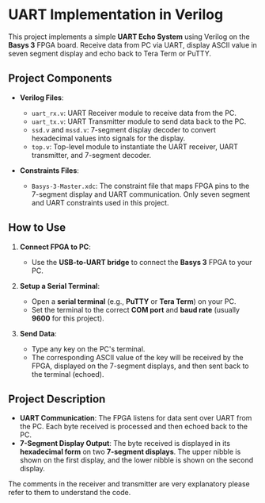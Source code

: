 # **UART Implementation in Verilog**

This project implements a simple **UART Echo System** using Verilog on the **Basys 3** FPGA board. Receive data from PC via UART, display ASCII value in seven segment display and echo back to Tera Term or PuTTY.

## **Project Components**
- **Verilog Files**:
  - `uart_rx.v`: UART Receiver module to receive data from the PC.
  - `uart_tx.v`: UART Transmitter module to send data back to the PC.
  - `ssd.v` and `mssd.v`: 7-segment display decoder to convert hexadecimal values into signals for the display.
  - `top.v`: Top-level module to instantiate the UART receiver, UART transmitter, and 7-segment decoder.

- **Constraints Files**:
  - `Basys-3-Master.xdc`: The constraint file that maps FPGA pins to the 7-segment display and UART communication. Only seven segment and UART constraints used in this project. 

## **How to Use**
1. **Connect FPGA to PC**: 
   - Use the **USB-to-UART bridge** to connect the **Basys 3** FPGA to your PC.

2. **Setup a Serial Terminal**:
   - Open a **serial terminal** (e.g., **PuTTY** or **Tera Term**) on your PC.
   - Set the terminal to the correct **COM port** and **baud rate** (usually **9600** for this project).

3. **Send Data**:
   - Type any key on the PC's terminal.
   - The corresponding ASCII value of the key will be received by the FPGA, displayed on the 7-segment displays, and then sent back to the terminal (echoed).

## **Project Description**
- **UART Communication**: The FPGA listens for data sent over UART from the PC. Each byte received is processed and then echoed back to the PC.
- **7-Segment Display Output**: The byte received is displayed in its **hexadecimal form** on two **7-segment displays**. The upper nibble is shown on the first display, and the lower nibble is shown on the second display.

The comments in the receiver and transmitter are very explanatory please refer to them to understand the code. 
